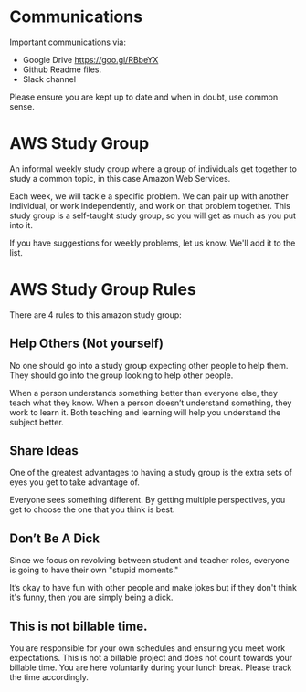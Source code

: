 # Communications

Important communications via:

* Google Drive https://goo.gl/RBbeYX
* Github Readme files.  
* Slack channel

Please ensure you are kept up to date and when in doubt, use common sense.


# AWS Study Group

An informal weekly study group where a group of individuals get together to study a common topic, in this case Amazon Web Services.

Each week, we will tackle a specific problem.  We can pair up with another individual, or work independently, and work on that problem together.  This study group is a self-taught study group, so you will get as much as you put into it.

If you have suggestions for weekly problems, let us know.  We'll add it to the list.

# AWS Study Group Rules

There are 4 rules to this amazon study group:

## Help Others (Not yourself)

No one should go into a study group expecting other people to help them. They should go into the group looking to help other people.

When a person understands something better than everyone else, they teach what they know. 
When a person doesn’t understand something, they work to learn it. 
Both teaching and learning will help you understand the subject better.

## Share Ideas

One of the greatest advantages to having a study group is the extra sets of eyes you get to take advantage of.

Everyone sees something different. By getting multiple perspectives, you get to choose the one that you think is best.

## Don’t Be A Dick

Since we focus on revolving between student and teacher roles, everyone is going to have their own "stupid moments."

It’s okay to have fun with other people and make jokes but if they don't think it's funny, then you are simply being a dick.

## This is not billable time.

You are responsible for your own schedules and ensuring you meet work expectations.  This is not a billable project and does not count towards your billable time.  You are here voluntarily during your lunch break.  Please track the time accordingly.




